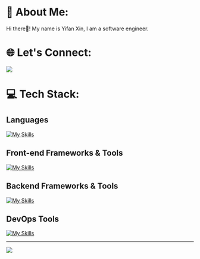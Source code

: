 # 💫 About Me:
Hi there👋! My name is Yifan Xin, I am a software engineer.<br>

# 🌐 Let's Connect:

  <a href="https://www.linkedin.com/in/yifan-xin">
    <img src="https://skillicons.dev/icons?i=linkedin" />
  </a>


# 💻 Tech Stack:
## Languages
[![My Skills](https://skillicons.dev/icons?i=py,java,js,ts,html,css&theme=light)](https://skillicons.dev)


## Front-end Frameworks & Tools
[![My Skills](https://skillicons.dev/icons?i=react,redux,angular,bootstrap&theme=light)](https://skillicons.dev)


## Backend Frameworks & Tools
[![My Skills](https://skillicons.dev/icons?i=flask,express,nodejs,sqlite,sequelize,postman&theme=light)](https://skillicons.dev)

## DevOps Tools
[![My Skills](https://skillicons.dev/icons?i=docker,aws,git&theme=light)](https://skillicons.dev)



---
[![](https://visitcount.itsvg.in/api?id=iffy713&icon=0&color=12)](https://visitcount.itsvg.in)

<!-- Proudly created with GPRM ( https://gprm.itsvg.in ) -->
